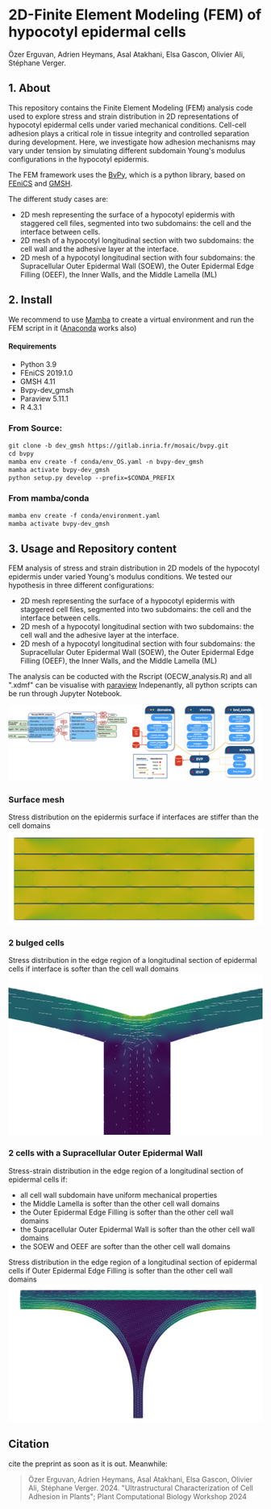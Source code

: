# 2D-Finite Element Modeling (FEM) of hypocotyl epidermal cells

Özer Erguvan, Adrien Heymans, Asal Atakhani, Elsa Gascon, Olivier Ali, Stéphane Verger.

## 1. About

This repository contains the Finite Element Modeling (FEM) analysis code used to explore stress and strain distribution in 2D representations of hypocotyl epidermal cells under varied mechanical conditions. Cell-cell adhesion plays a critical role in tissue integrity and controlled separation during development. Here, we investigate how adhesion mechanisms may vary under tension by simulating different subdomain Young's modulus configurations in the hypocotyl epidermis.

The FEM framework uses the [BvPy](https://gitlab.inria.fr/mosaic/bvpy), which is a python library, based on [FEniCS](https://fenicsproject.org/) and [GMSH](https://gmsh.info/).

The different study cases are:

- 2D mesh representing the surface of a hypocotyl epidermis with staggered cell files, segmented into two subdomains: the cell and the interface between cells.
- 2D mesh of a hypocotyl longitudinal section with two subdomains: the cell wall and the adhesive layer at the interface.
- 2D mesh of a hypocotyl longitudinal section with four subdomains: the Supracellular Outer Epidermal Wall (SOEW), the Outer Epidermal Edge Filling (OEEF), the Inner Walls, and the Middle Lamella (ML)

## 2. Install

We recommend to use [Mamba](https://mamba.readthedocs.io/en/latest/installation/mamba-installation.html) to create a virtual environment and run the FEM script in it ([Anaconda](https://www.anaconda.com/download) works also)

#### Requirements

- Python 3.9
- FEniCS 2019.1.0
- GMSH 4.11
- Bvpy-dev_gmsh
- Paraview 5.11.1
- R 4.3.1

### From Source:

```{bash}
git clone -b dev_gmsh https://gitlab.inria.fr/mosaic/bvpy.git
cd bvpy
mamba env create -f conda/env_OS.yaml -n bvpy-dev_gmsh
mamba activate bvpy-dev_gmsh
python setup.py develop --prefix=$CONDA_PREFIX
```

### From mamba/conda

```{bash}
mamba env create -f conda/environment.yaml
mamba activate bvpy-dev_gmsh
```

## 3. Usage and Repository content

FEM analysis of stress and strain distribution in 2D models of the hypocotyl epidermis under varied Young's modulus conditions. We tested our hypothesis in three different configurations:

- 2D mesh representing the surface of a hypocotyl epidermis with staggered cell files, segmented into two subdomains: the cell and the interface between cells.
- 2D mesh of a hypocotyl longitudinal section with two subdomains: the cell wall and the adhesive layer at the interface.
- 2D mesh of a hypocotyl longitudinal section with four subdomains: the Supracellular Outer Epidermal Wall (SOEW), the Outer Epidermal Edge Filling (OEEF), the Inner Walls, and the Middle Lamella (ML)

The analysis can be coducted with the Rscript (OECW_analysis.R) and all ".xdmf" can be visualise with [paraview](https://www.paraview.org/)
Indepenantly, all python scripts can be run through Jupyter Notebook.

![Code workflow](./data/out/img/Code_Workflow.png)

### Surface mesh

Stress distribution on the epidermis surface if interfaces are stiffer than the cell domains
![Stress distribution on the epidermis surface if interfaces are stiffer than the cell domains](./data/out/img/surface.png)

### 2 bulged cells

Stress distribution in the edge region of a longitudinal section of epidermal cells if interface is softer than the cell wall domains
![Stress distribution in the edge region of a longitudinal section of epidermal cells if interface is softer than the cell wall domains](./data/out/img/2buldgedcells.png)

### 2 cells with a Supracellular Outer Epidermal Wall

Stress-strain distribution in the edge region of a longitudinal section of epidermal cells if:

- all cell wall subdomain have uniform mechanical properties
- the Middle Lamella is softer than the other cell wall domains
- the Outer Epidermal Edge Filling is softer than the other cell wall domains
- the Supracellular Outer Epidermal Wall is softer than the other cell wall domains
- the SOEW and OEEF are softer than the other cell wall domains

Stress distribution in the edge region of a longitudinal section of epidermal cells if Outer Epidermal Edge Filling is softer than the other cell wall domains
![Stress distribution in the edge region of a longitudinal section of epidermal cells if Outer Epidermal Edge Filling is softer than the other cell wall domains](./data/out/img/oeef.png)

## Citation

cite the preprint as soon as it is out.
Meanwhile:

>  Özer Erguvan, Adrien Heymans, Asal Atakhani, Elsa Gascon, Olivier Ali, Stéphane Verger. 2024. "Ultrastructural Characterization of Cell Adhesion in Plants"; Plant Computational Biology Workshop 2024






